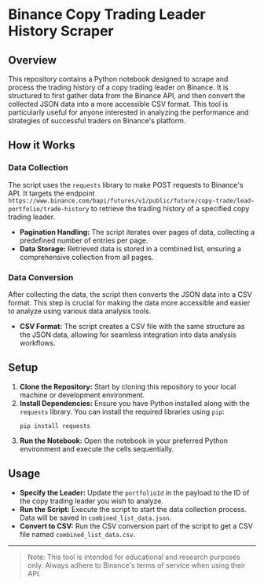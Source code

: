# Binance Copy Trading Leader History Scraper

## Overview

This repository contains a Python notebook designed to scrape and process the trading history of a copy trading leader on Binance. It is structured to first gather data from the Binance API, and then convert the collected JSON data into a more accessible CSV format. This tool is particularly useful for anyone interested in analyzing the performance and strategies of successful traders on Binance's platform.

## How it Works

### Data Collection

The script uses the `requests` library to make POST requests to Binance's API. It targets the endpoint `https://www.binance.com/bapi/futures/v1/public/future/copy-trade/lead-portfolio/trade-history` to retrieve the trading history of a specified copy trading leader.

- **Pagination Handling:** The script iterates over pages of data, collecting a predefined number of entries per page.
- **Data Storage:** Retrieved data is stored in a combined list, ensuring a comprehensive collection from all pages.

### Data Conversion

After collecting the data, the script then converts the JSON data into a CSV format. This step is crucial for making the data more accessible and easier to analyze using various data analysis tools.

- **CSV Format:** The script creates a CSV file with the same structure as the JSON data, allowing for seamless integration into data analysis workflows.

## Setup

1. **Clone the Repository:** Start by cloning this repository to your local machine or development environment.
2. **Install Dependencies:** Ensure you have Python installed along with the `requests` library. You can install the required libraries using `pip`:
   ```
   pip install requests
   ```
3. **Run the Notebook:** Open the notebook in your preferred Python environment and execute the cells sequentially.

## Usage

- **Specify the Leader:** Update the `portfolioId` in the payload to the ID of the copy trading leader you wish to analyze.
- **Run the Script:** Execute the script to start the data collection process. Data will be saved in `combined_list_data.json`.
- **Convert to CSV:** Run the CSV conversion part of the script to get a CSV file named `combined_list_data.csv`.

---

> Note: This tool is intended for educational and research purposes only. Always adhere to Binance's terms of service when using their API.
